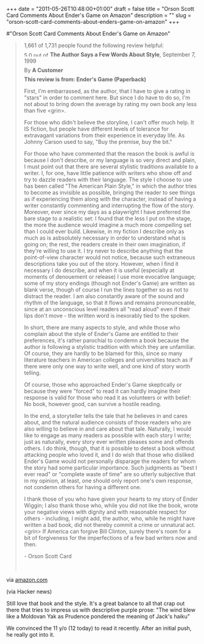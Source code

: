 +++
date = "2011-05-26T10:48:00+01:00"
draft = false
title = "Orson Scott Card Comments About Ender's Game on Amazon"
description = ""
slug = "orson-scott-card-comments-about-enders-game-on-amazon"
+++

#"Orson Scott Card Comments About Ender's Game on Amazon"


 <div class="posterous_bookmarklet_entry">
 <blockquote><div style="margin-left: 0.5em;">
 
 <div style="margin-bottom: 0.5em;">
 1,661 of 1,731 people found the following review helpful:
 </div>
 <div style="margin-bottom: 0.5em;">
 <span style=""><img title="5.0 out of 5 stars" src="http://g-ecx.images-amazon.com/images/G/01/x-locale/common/customer-reviews/stars-5-0._V192240867_.gif" border="0" height="12" alt="5.0 out of 5 stars" width="64" /> </span>
 <b>The Author Says a Few Words About Style</b>, September 7, 1999
 </div>
 <div style="margin-bottom: 0.5em;">
 By <b>A Customer</b><br />
 </div>
 <div style="margin-bottom: 0.5em;">
 <b><span>This review is from: </span>Ender's Game (Paperback)</b>
 </div>

First, I'm embarrassed, as the author, that I have to give a rating in "stars" in order to comment here. But since I do have to do so, I'm not about to bring down the average by rating my own book any less than five &lt;grin&gt;.<p>For those who didn't believe the storyline, I can't offer much help. It IS fiction, but people have different levels of tolerance for extravagant variations from their experience in everyday life. As Johnny Carson used to say, "Buy the premise, buy the bit."</p><p>For those who have commented that the reason the book is awful is because I don't describe, or my language is so very direct and plain, I must point out that there are several stylistic traditions available to a writer. I, for one, have little patience with writers who show off and try to dazzle readers with their language. The style I choose to use has been called "The American Plain Style," in which the author tries to become as invisible as possible, bringing the reader to see things as if experiencing them along with the character, instead of having a writer constantly commenting and interrupting the flow of the story. Moreover, ever since my days as a playwright I have preferred the bare stage to a realistic set: I found that the less I put on the stage, the more the audience would imagine a much more compelling set than I could ever build. Likewise, in my fiction I describe only as much as is asbsolutely necessary in order to understand what is going on; the rest, the readers create in their own imagination, if they're willing to use it. I try never to describe anything that the point-of-view character would not notice, because such extraneous descriptions take you out of the story. However, when I find it necessary I do describe, and when it is useful (especially at moments of denouement or release) I use more evocative language; some of my story endings (though not Ender's Game) are written as blank verse, though of course I run the lines together so as not to distract the reader. I am also constantly aware of the sound and rhythm of the language, so that it flows and remains pronounceable, since at an unconscious level readers all "read aloud" even if their lips don't move - the written word is inexorably tied to the spoken.</p><p>In short, there are many aspects to style, and while those who complain about the style of Ender's Game are entitled to their preferences, it's rather parochial to condemn a book because the author is following a stylistic tradition with which they are unfamiliar. Of course, they are hardly to be blamed for this, since so many literature teachers in American colleges and universities teach as if there were only one way to write well, and one kind of story worth telling.</p><p>Of course, those who approached Ender's Game skeptically or because they were "forced" to read it can hardly imagine their response is valid for those who read it as volunteers or with belief: No book, however good, can survive a hostile reading.</p><p>In the end, a storyteller tells the tale that he believes in and cares about, and the natural audience consists of those readers who are also willing to believe in and care about that tale. Naturally, I would like to engage as many readers as possible with each story I write; just as naturally, every story ever written pleases some and offends others. I do think, though, that it is possible to detest a book without attacking people who loved it, and I do wish that those who disliked Ender's Game would not personally disparage the readers for whom the story had some particular importance. Such judgments as "best I ever read" or "complete waste of time" are so utterly subjective that in my opinion, at least, one should only report one's own response, not condemn others for having a different one.</p><p>I thank those of you who have given your hearts to my story of Ender Wiggin; I also thank those who, while you did not like the book, wrote your negative views with dignity and with reasonable respect for others - including, I might add, the author, who, while he might have written a bad book, did not thereby commit a crime or unnatural act. &lt;grin&gt; If America can forgive Bill Clinton, surely there's room for a bit of forgiveness for the imperfections of a few bad writers now and then.</p><p>- Orson Scott Card
 </p><p>
 <br />

</p></div></blockquote>

<div class="posterous_quote_citation">via <a href="http://www.amazon.com/review/R3SKPG9XEJYASE/ref=cm_cr_pr_perm?ie=UTF8&amp;ASIN=0812589041&amp;nodeID=&amp;tag=&amp;linkCode=">amazon.com</a></div>
 <p>(via Hacker news)
</p><p>Still love that book and the style. It's a great balance to all that crap out there that tries to impress us with descriptive purple prose: "The wind blew like a Moldovan Yak as Prudence pondered the meaning of Jack's haiku"
</p><p>We convinced the 11 y/o (12 today) to read it recently. After an initial push, he really got into it.</p></div>
 